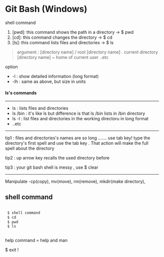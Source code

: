 # Git Bash (Windows)

shell command
1. [pwd]: this command shows the path in a directory -> $ pwd
2. [cd]: this command changes the directory -> $ cd
3. [ls]: this command lists files and directories -> $ ls
>argument : [directory name] / root [directory name] . current directory 
[directory name] ~ home of current user ..etc

option

- -l : show detailed information (long format)
- -lh : same as above, but size in units 

#### ls's commands
---

- ls : lists files and directories
- ls /bin : it's like ls but difference is that ls /bin lists in /bin directory
- ls -l : list files and directories in the working directoru in long format 
- ..etc

---

tip1 : files and directories's names are so long ....... use tab key! type the directory's first spell and use the tab key . That action will make the full spell about the directory

tip2 : up arrow key recalls the used directory before

tip3 : your git bash shell is messy , use $ clear

---

Manipulate
-cp(copy), mv(move), rm(remove), mkdir(make directory),
## shell command

```sh
 
 $ shell command
 $ cd
 $ pwd
 $ ls
 
 ```

help command = help and man

$ exit !
